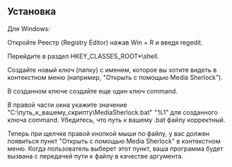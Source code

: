 ## Установка

Для Windows:

Откройте Реестр (Registry Editor) нажав Win + R и введя regedit.

Перейдите в раздел HKEY_CLASSES_ROOT\*\shell.

Создайте новый ключ (папку) с именем, которое вы хотите видеть в контекстном меню (например, "Открыть с помощью Media Sherlock").

В созданном ключе создайте еще один ключ command.

В правой части окна укажите значение "C:\путь_к_вашему_скрипту\MediaSherlock.bat" "%1" для созданного ключа command. Убедитесь, что путь к вашему .bat файлу корректный.

Теперь при щелчке правой кнопкой мыши по файлу, у вас должен появиться пункт "Открыть с помощью Media Sherlock" в контекстном меню. Когда пользователь выберет этот пункт, ваша программа будет вызвана с передачей пути к файлу в качестве аргумента.